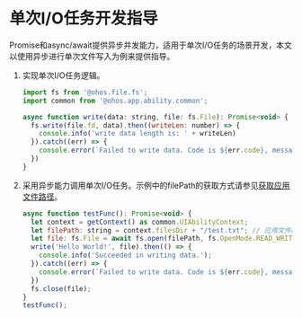 # 单次I/O任务开发指导


Promise和async/await提供异步并发能力，适用于单次I/O任务的场景开发，本文以使用异步进行单次文件写入为例来提供指导。


1. 实现单次I/O任务逻辑。

   ```js
   import fs from '@ohos.file.fs';
   import common from '@ohos.app.ability.common';
   
   async function write(data: string, file: fs.File): Promise<void> {
     fs.write(file.fd, data).then((writeLen: number) => {
       console.info('write data length is: ' + writeLen)
     }).catch((err) => {
       console.error(`Failed to write data. Code is ${err.code}, message is ${err.message}`);
     })
   }
   ```

2. 采用异步能力调用单次I/O任务。示例中的filePath的获取方式请参见[获取应用文件路径](../application-models/application-context-stage.md#获取应用文件路径)。

   ```js
   async function testFunc(): Promise<void> {
     let context = getContext() as common.UIAbilityContext;
     let filePath: string = context.filesDir + "/test.txt"; // 应用文件路径
     let file: fs.File = await fs.open(filePath, fs.OpenMode.READ_WRITE | fs.OpenMode.CREATE);
     write('Hello World!', file).then(() => {
       console.info('Succeeded in writing data.');
     }).catch((err) => {
       console.error(`Failed to write data. Code is ${err.code}, message is ${err.message}`);
     })
     fs.close(file);
   }
   testFunc();
   ```
